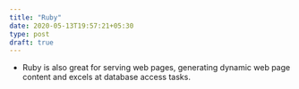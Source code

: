```yaml
---
title: "Ruby"
date: 2020-05-13T19:57:21+05:30
type: post
draft: true
---
```


* Ruby is also great for serving web pages, generating dynamic web page content and excels at database access tasks.
